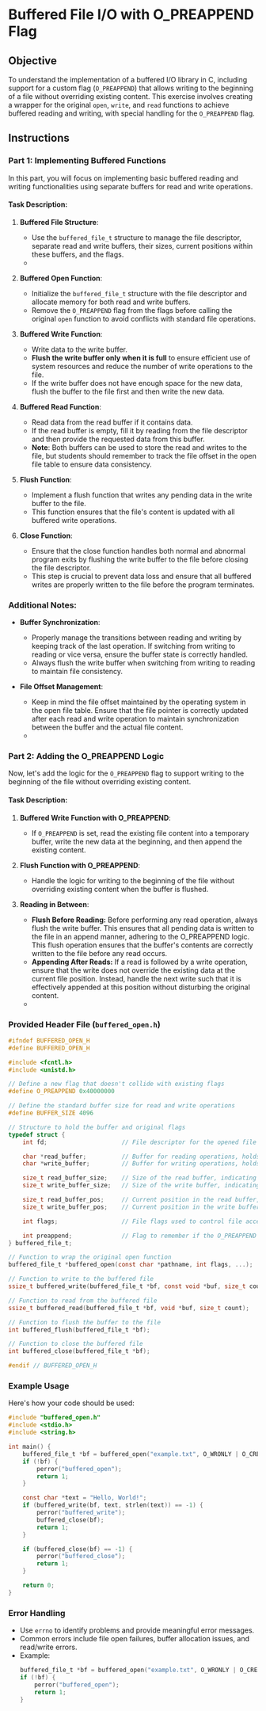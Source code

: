# Buffered File I/O with O_PREAPPEND Flag

## Objective
To understand the implementation of a buffered I/O library in C, including support for a custom flag (`O_PREAPPEND`) that allows writing to the beginning of a file without overriding existing content. This exercise involves creating a wrapper for the original `open`, `write`, and `read` functions to achieve buffered reading and writing, with special handling for the `O_PREAPPEND` flag.

## Instructions

### Part 1: Implementing Buffered Functions

In this part, you will focus on implementing basic buffered reading and writing functionalities using separate buffers for read and write operations.

#### Task Description:

1. **Buffered File Structure**:
   - Use the `buffered_file_t` structure to manage the file descriptor, separate read and write buffers, their sizes, current positions within these buffers, and the flags.
   - 
2. **Buffered Open Function**:
   - Initialize the `buffered_file_t` structure with the file descriptor and allocate memory for both read and write buffers.
   - Remove the `O_PREAPPEND` flag from the flags before calling the original `open` function to avoid conflicts with standard file operations.

3. **Buffered Write Function**:
   - Write data to the write buffer.
   - **Flush the write buffer only when it is full** to ensure efficient use of system resources and reduce the number of write operations to the file.
   - If the write buffer does not have enough space for the new data, flush the buffer to the file first and then write the new data.

4. **Buffered Read Function**:
   - Read data from the read buffer if it contains data.
   - If the read buffer is empty, fill it by reading from the file descriptor and then provide the requested data from this buffer.
   - **Note**: Both buffers can be used to store the read and writes to the file, but students should remember to track the file offset in the open file table to ensure data consistency.

5. **Flush Function**:
   - Implement a flush function that writes any pending data in the write buffer to the file.
   - This function ensures that the file's content is updated with all buffered write operations.

6. **Close Function**:
   - Ensure that the close function handles both normal and abnormal program exits by flushing the write buffer to the file before closing the file descriptor.
   - This step is crucial to prevent data loss and ensure that all buffered writes are properly written to the file before the program terminates.

### Additional Notes:

- **Buffer Synchronization**:
  - Properly manage the transitions between reading and writing by keeping track of the last operation. If switching from writing to reading or vice versa, ensure the buffer state is correctly handled.
  - Always flush the write buffer when switching from writing to reading to maintain file consistency.

- **File Offset Management**:
  - Keep in mind the file offset maintained by the operating system in the open file table. Ensure that the file pointer is correctly updated after each read and write operation to maintain synchronization between the buffer and the actual file content.
  - 
### Part 2: Adding the O_PREAPPEND Logic

Now, let's add the logic for the `O_PREAPPEND` flag to support writing to the beginning of the file without overriding existing content.

#### Task Description:

1. **Buffered Write Function with O_PREAPPEND**:
   - If `O_PREAPPEND` is set, read the existing file content into a temporary buffer, write the new data at the beginning, and then append the existing content.

2. **Flush Function with O_PREAPPEND**:
   - Handle the logic for writing to the beginning of the file without overriding existing content when the buffer is flushed.

3. **Reading in Between**:
   - **Flush Before Reading:** Before performing any read operation, always flush the write buffer. This ensures that all pending data is written to the file in an append manner, adhering to the O_PREAPPEND logic. This flush operation ensures that the buffer's contents are correctly written to the file before any read occurs.
   - **Appending After Reads:** If a read is followed by a write operation, ensure that the write does not override the existing data at the current file position. Instead, handle the next write such that it is effectively appended at this position without disturbing the original content.
   - 
### Provided Header File (`buffered_open.h`)
```c
#ifndef BUFFERED_OPEN_H
#define BUFFERED_OPEN_H

#include <fcntl.h>
#include <unistd.h>

// Define a new flag that doesn't collide with existing flags
#define O_PREAPPEND 0x40000000

// Define the standard buffer size for read and write operations
#define BUFFER_SIZE 4096

// Structure to hold the buffer and original flags
typedef struct {
    int fd;                     // File descriptor for the opened file

    char *read_buffer;          // Buffer for reading operations, holds data read from the file
    char *write_buffer;         // Buffer for writing operations, holds data to be written to the file

    size_t read_buffer_size;    // Size of the read buffer, indicating how much data it can hold
    size_t write_buffer_size;   // Size of the write buffer, indicating how much data it can hold

    size_t read_buffer_pos;     // Current position in the read buffer, indicating the next byte to be read
    size_t write_buffer_pos;    // Current position in the write buffer, indicating the next byte to be written

    int flags;                  // File flags used to control file access modes and options (like O_RDONLY, O_WRONLY)

    int preappend;              // Flag to remember if the O_PREAPPEND flag was used, indicating special handling for writes
} buffered_file_t;

// Function to wrap the original open function
buffered_file_t *buffered_open(const char *pathname, int flags, ...);

// Function to write to the buffered file
ssize_t buffered_write(buffered_file_t *bf, const void *buf, size_t count);

// Function to read from the buffered file
ssize_t buffered_read(buffered_file_t *bf, void *buf, size_t count);

// Function to flush the buffer to the file
int buffered_flush(buffered_file_t *bf);

// Function to close the buffered file
int buffered_close(buffered_file_t *bf);

#endif // BUFFERED_OPEN_H

```

### Example Usage
Here's how your code should be used:

```c
#include "buffered_open.h"
#include <stdio.h>
#include <string.h>

int main() {
    buffered_file_t *bf = buffered_open("example.txt", O_WRONLY | O_CREAT | O_PREAPPEND, 0644);
    if (!bf) {
        perror("buffered_open");
        return 1;
    }

    const char *text = "Hello, World!";
    if (buffered_write(bf, text, strlen(text)) == -1) {
        perror("buffered_write");
        buffered_close(bf);
        return 1;
    }

    if (buffered_close(bf) == -1) {
        perror("buffered_close");
        return 1;
    }

    return 0;
}
```

### Error Handling
- Use `errno` to identify problems and provide meaningful error messages.
- Common errors include file open failures, buffer allocation issues, and read/write errors.
- Example:
  ```c
  buffered_file_t *bf = buffered_open("example.txt", O_WRONLY | O_CREAT | O_PREAPPEND, 0644);
  if (!bf) {
      perror("buffered_open");
      return 1;
  }
  ```